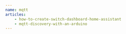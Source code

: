 ```yaml
---
name: mqtt
articles:
    - how-to-create-switch-dashboard-home-assistant
    - mqtt-discovery-with-an-arduino
---
```

